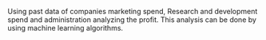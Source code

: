 Using past data of companies marketing spend, Research and development 
spend and administration analyzing the profit.
This analysis can be done by using machine learning algorithms.

